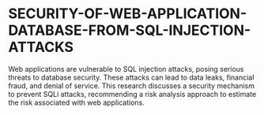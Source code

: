 # SECURITY-OF-WEB-APPLICATION-DATABASE-FROM-SQL-INJECTION-ATTACKS
Web applications are vulnerable to SQL injection attacks, posing serious threats to database security. These attacks can lead to data leaks, financial fraud, and denial of service. This research discusses a security mechanism to prevent SQLi attacks, recommending a risk analysis approach to estimate the risk associated with web applications.
